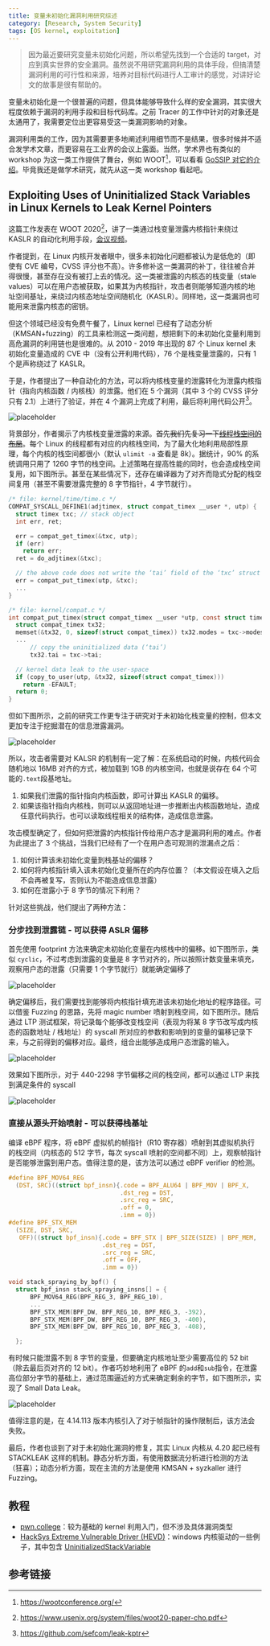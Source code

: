 ```yaml
---
title: 变量未初始化漏洞利用研究综述
category: [Research, System Security]
tags: [OS kernel, exploitation]
---
```


> 因为最近要研究变量未初始化问题，所以希望先找到一个合适的 target，对应到真实世界的安全漏洞。虽然说不用研究漏洞利用的具体手段，但搞清楚漏洞利用的可行性和来源，培养对目标代码进行人工审计的感觉，对讲好论文的故事是很有帮助的。

变量未初始化是一个很普遍的问题，但具体能够导致什么样的安全漏洞，其实很大程度依赖于漏洞的利用手段和目标代码库。之前 Tracer 的工作中针对的对象还是太通用了，我需要定位出更容易受这一类漏洞影响的对象。

漏洞利用类的工作，因为其需要更多地阐述利用细节而不是结果，很多时候并不适合发学术文章，而更容易在工业界的会议上露面。当然，学术界也有类似的 workshop 为这一类工作提供了舞台，例如 WOOT[^woot]，可以看看 [GoSSIP 对它的介绍](https://mp.weixin.qq.com/s/kVbBoPSWm--NhWMcmfmZKQ)。毕竟我还是做学术研究，就先从这一类 workshop 看起吧。

## Exploiting Uses of Uninitialized Stack Variables in Linux Kernels to Leak Kernel Pointers

这篇工作发表在 WOOT 2020[^woot20]，讲了一类通过栈变量泄露内核指针来绕过 KASLR 的自动化利用手段，[会议视频](https://www.youtube.com/watch?v=uI377m9S0qs)。

作者提到，在 Linux 内核开发者眼中，很多未初始化问题都被认为是低危的（即使有 CVE 编号，CVSS 评分也不高）。许多修补这一类漏洞的补丁，往往被合并得很慢，甚至存在没有被打上去的情况。这一类被泄露的内核态的栈变量（stale values）可以在用户态被获取，如果其为内核指针，攻击者则能够知道内核的地址空间基址，来绕过内核态地址空间随机化（KASLR）。同样地，这一类漏洞也可能用来泄露内核态的密钥。

但这个领域已经没有免费午餐了，Linux kernel 已经有了动态分析（KMSAN+fuzzing）的工具来检测这一类问题，想把剩下的未初始化变量利用到高危漏洞的利用链也是很难的。从 2010 - 2019 年出现的 87 个 Linux kernel 未初始化变量造成的 CVE 中（没有公开利用代码），76 个是栈变量泄露的，只有 1 个是声称绕过了 KASLR。

于是，作者提出了一种自动化的方法，可以将内核栈变量的泄露转化为泄露内核指针（指向内核函数 / 内核栈）的泄露。他们在 5 个漏洞（其中 3 个的 CVSS 评分只有 2.1）上进行了验证，并在 4 个漏洞上完成了利用，最后将利用代码公开[^leak-kptr]。

![placeholder](https://s2.loli.net/2023/06/06/zZThvBaARIemYwl.png)

背景部分，作者揭示了内核栈变量泄露的来源。~~首先我们先复习一下[线程栈空间的布局](https://zhuanlan.zhihu.com/p/344350873)~~。每个 Linux 的线程都有对应的内核栈空间，为了最大化地利用局部性原理，每个内核的栈空间都很小（默认 `ulimit -a` 查看是 8k）。据统计，90% 的系统调用只用了 1260 字节的栈空间。上述策略在提高性能的同时，也会造成栈空间复用，如下图所示。甚至在某些情况下，还存在编译器为了对齐而隐式分配的栈空间复用（甚至不需要泄露完整的 8 字节指针，4 字节就行）。

```c
/* file: kernel/time/time.c */
COMPAT_SYSCALL_DEFINE1(adjtimex, struct compat_timex __user *, utp) {
  struct timex txc; // stack object
  int err, ret;

  err = compat_get_timex(&txc, utp);
  if (err)
    return err;
  ret = do_adjtimex(&txc);

  // the above code does not write the ‘tai’ field of the ‘txc’ struct
  err = compat_put_timex(utp, &txc);
  ...
}

/* file: kernel/compat.c */
int compat_put_timex(struct compat_timex __user *utp, const struct timex *txc) {
  struct compat_timex tx32;
  memset(&tx32, 0, sizeof(struct compat_timex)) tx32.modes = txc->modes;
  ...
      // copy the uninitialized data (‘tai’)
      tx32.tai = txc->tai;

  // kernel data leak to the user-space
  if (copy_to_user(utp, &tx32, sizeof(struct compat_timex)))
    return -EFAULT;
  return 0;
}
```

但如下图所示，之前的研究工作更专注于研究对于未初始化栈变量的控制，但本文更加专注于挖掘潜在的信息泄露漏洞。

![placeholder](https://s2.loli.net/2023/06/06/Bhdsmt4g3ir6KQC.png)

所以，攻击者需要对 KALSR 的机制有一定了解：在系统启动的时候，内核代码会随机地以 16MB 对齐的方式，被加载到 1GB 的内核空间，也就是说存在 64 个可能的`.text`段基地址。

1. 如果我们泄露的指针指向内核函数，即可计算出 KASLR 的偏移。
2. 如果该指针指向内核栈，则可以从返回地址进一步推断出内核函数地址，造成任意代码执行。也可以读取线程相关的结构体，造成信息泄露。

攻击模型确定了，但如何把泄露的内核指针传给用户态才是漏洞利用的难点。作者为此提出了 3 个挑战，当我们已经有了一个在用户态可观测的泄漏点之后：

1. 如何计算该未初始化变量到栈基址的偏移？
2. 如何将内核指针填入该未初始化变量所在的内存位置？（本文假设在填入之后不会再被复写，否则认为不能造成信息泄露）
3. 如何在泄露小于 8 字节的情况下利用？

针对这些挑战，他们提出了两种方法：

### 分步找到泄露链 - 可以获得 ASLR 偏移

首先使用 footprint 方法来确定未初始化变量在内核栈中的偏移。如下图所示，类似 `cyclic`，不过考虑到泄露的变量是 8 字节对齐的，所以按照计数变量来填充，观察用户态的泄露（只需要 1 个字节就行）就能确定偏移了

![placeholder](https://s2.loli.net/2023/06/06/KCz2WBZhuXjaGvd.png)

确定偏移后，我们需要找到能够将内核指针填充进该未初始化地址的程序路径。可以借鉴 Fuzzing 的思路，先将 magic number 喷射到栈空间，如下图所示。随后通过 LTP 测试框架，将记录每个能够改变栈空间（表现为将某 8 字节改写成内核态的函数地址 / 栈地址）的 syscall 所对应的参数和影响到的变量的偏移记录下来，与之前得到的偏移对应。最终，组合出能够造成用户态泄露的输入。

![placeholder](https://s2.loli.net/2023/06/06/XPLSGxilksVgbQO.png)

效果如下图所示，对于 440-2298 字节偏移之间的栈空间，都可以通过 LTP 来找到满足条件的 syscall

![placeholder](https://s2.loli.net/2023/06/06/TiOzCaWbYDZRKx1.png)

### 直接从源头开始喷射 - 可以获得栈基址

编译 eBPF 程序，将 eBPF 虚拟机的帧指针（R10 寄存器）喷射到其虚拟机执行的栈空间（内核态的 512 字节，每次 syscall 喷射的空间都不同）上，观察帧指针是否能够泄露到用户态。值得注意的是，该方法可以通过 eBPF verifier 的检测。

```c
#define BPF_MOV64_REG                                                          \
  (DST, SRC)((struct bpf_insn){.code = BPF_ALU64 | BPF_MOV | BPF_X,            \
                               .dst_reg = DST,                                 \
                               .src_reg = SRC,                                 \
                               .off = 0,                                       \
                               .imm = 0})
#define BPF_STX_MEM                                                            \
  (SIZE, DST, SRC,                                                             \
   OFF)((struct bpf_insn){.code = BPF_STX | BPF_SIZE(SIZE) | BPF_MEM,          \
                          .dst_reg = DST,                                      \
                          .src_reg = SRC,                                      \
                          .off = OFF,                                          \
                          .imm = 0})

void stack_spraying_by_bpf() {
  struct bpf_insn stack_spraying_insns[] = {
      BPF_MOV64_REG(BPF_REG_3, BPF_REG_10),
      ... 
      BPF_STX_MEM(BPF_DW, BPF_REG_10, BPF_REG_3, -392),
      BPF_STX_MEM(BPF_DW, BPF_REG_10, BPF_REG_3, -400),
      BPF_STX_MEM(BPF_DW, BPF_REG_10, BPF_REG_3, -408),

  };
```

有时候只能泄露不到 8 字节的变量，但要确定内核地址至少需要高位的 52 bit（除去最后页对齐的 12 bit）。作者巧妙地利用了 eBPF 的`add`和`sub`指令，在泄露高位部分字节的基础上，通过范围逼近的方式来确定剩余的字节，如下图所示，实现了 Small Data Leak。

![placeholder](https://s2.loli.net/2023/06/06/MWjzvHtil2PySrN.png)

值得注意的是，在 4.14.113 版本内核引入了对于帧指针的操作限制后，该方法会失败。

最后，作者也谈到了对于未初始化漏洞的修复，其实 Linux 内核从 4.20 起已经有 STACKLEAK 这样的机制。静态分析方面，有使用数据流分析进行检测的方法（狂喜）；动态分析方面，现在主流的方法是使用 KMSAN + syzkaller 进行 Fuzzing。

## 教程

- [pwn.college](https://pwn.college/system-security/kernel-security)：较为基础的 kernel 利用入门，但不涉及具体漏洞类型
- [HackSys Extreme Vulnerable Driver (HEVD)](https://github.com/hacksysteam/HackSysExtremeVulnerableDriver)：windows 内核驱动的一些例子，其中包含 [UninitializedStackVariable](https://bbs.kanxue.com/thread-270396.htm)

## 参考链接

[^woot]: https://wootconference.org/
[^woot20]: https://www.usenix.org/system/files/woot20-paper-cho.pdf
[^leak-kptr]: https://github.com/sefcom/leak-kptr